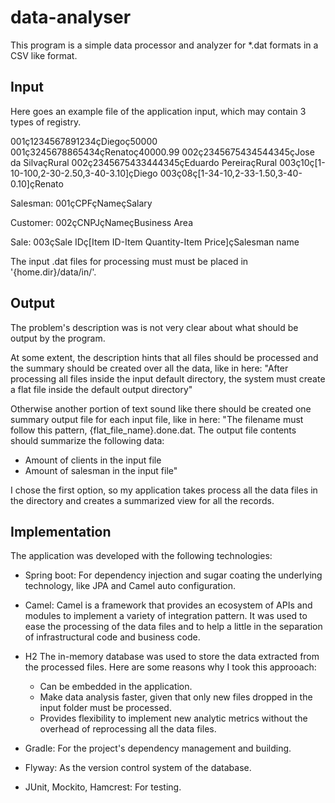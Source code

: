 # data-analyser

This program is a simple data processor and analyzer for *.dat formats in a CSV like format.

## Input
Here goes an example file of the application input, which may contain 3 types of registry.

001ç1234567891234çDiegoç50000
001ç3245678865434çRenatoç40000.99
002ç2345675434544345çJose da SilvaçRural
002ç2345675433444345çEduardo PereiraçRural
003ç10ç[1-10-100,2-30-2.50,3-40-3.10]çDiego
003ç08ç[1-34-10,2-33-1.50,3-40-0.10]çRenato

Salesman:
001çCPFçNameçSalary

Customer:
002çCNPJçNameçBusiness Area

Sale:
003çSale IDç[Item ID-Item Quantity-Item Price]çSalesman name

The input .dat files for processing must must be placed in '{home.dir}/data/in/'.

## Output

The problem's description was is not very clear about what should be output by the program.

At some extent, the description hints that all files should be processed and the summary should be created over all the data, like in here:
"After processing all files inside the input default directory, the system must create a flat file inside the
default output directory"

Otherwise another portion of text sound like there should be created one summary output file for each input file, like in here:
"The filename must follow this pattern, {flat_file_name}.done.dat.
The output file contents should summarize the following data:
- Amount of clients in the input file
- Amount of salesman in the input file"

I chose the first option, so my application takes process all the data files in the directory and creates a summarized view for all the records.

## Implementation

The application was developed with the following technologies:

- Spring boot:
For dependency injection and sugar coating the underlying technology, like JPA and Camel auto configuration.

- Camel:
Camel is a framework that provides an ecosystem of APIs and modules to implement a variety of integration pattern.
It was used to ease the processing of the data files and to help a little in the separation of infrastructural code and business code.

- H2
The in-memory database was used to store the data extracted from the processed files. Here are some reasons why I took this approoach:
  - Can be embedded in the application.
  - Make data analysis faster, given that only new files dropped in the input folder must be processed.
  - Provides flexibility to implement new analytic metrics without the overhead of reprocessing all the data files.

- Gradle:
For the project's dependency management and building.

- Flyway:
As the version control system of the database.

- JUnit, Mockito, Hamcrest:
For testing.

